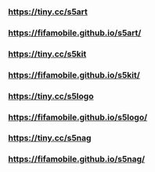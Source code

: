 ### https://tiny.cc/s5art
### https://fifamobile.github.io/s5art/

### https://tiny.cc/s5kit
### https://fifamobile.github.io/s5kit/

### https://tiny.cc/s5logo
### https://fifamobile.github.io/s5logo/

### https://tiny.cc/s5nag
### https://fifamobile.github.io/s5nag/
